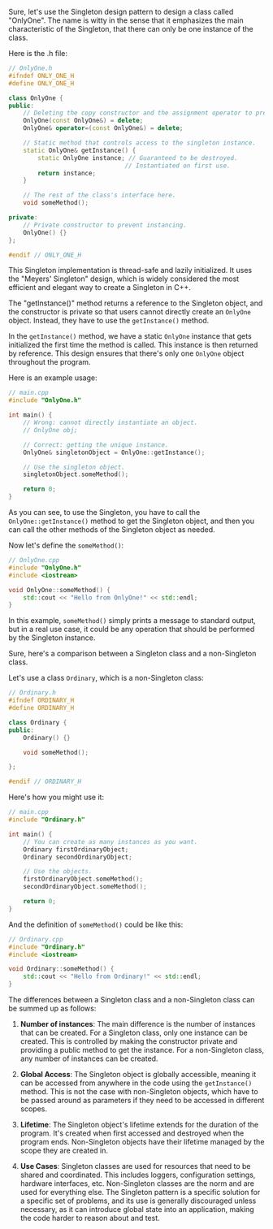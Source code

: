 Sure, let's use the Singleton design pattern to design a class called "OnlyOne". The name is witty in the sense that it emphasizes the main characteristic of the Singleton, that there can only be one instance of the class.

Here is the .h file:

```cpp
// OnlyOne.h
#ifndef ONLY_ONE_H
#define ONLY_ONE_H

class OnlyOne {
public:
    // Deleting the copy constructor and the assignment operator to prevent copies.
    OnlyOne(const OnlyOne&) = delete;
    OnlyOne& operator=(const OnlyOne&) = delete;

    // Static method that controls access to the singleton instance.
    static OnlyOne& getInstance() {
        static OnlyOne instance; // Guaranteed to be destroyed.
                                // Instantiated on first use.
        return instance;
    }

    // The rest of the class's interface here.
    void someMethod();

private:
    // Private constructor to prevent instancing.
    OnlyOne() {}
};

#endif // ONLY_ONE_H
```

This Singleton implementation is thread-safe and lazily initialized. It uses the "Meyers' Singleton" design, which is widely considered the most efficient and elegant way to create a Singleton in C++.

The "getInstance()" method returns a reference to the Singleton object, and the constructor is private so that users cannot directly create an `OnlyOne` object. Instead, they have to use the `getInstance()` method.

In the `getInstance()` method, we have a static `OnlyOne` instance that gets initialized the first time the method is called. This instance is then returned by reference. This design ensures that there's only one `OnlyOne` object throughout the program.

Here is an example usage:

```cpp
// main.cpp
#include "OnlyOne.h"

int main() {
    // Wrong: cannot directly instantiate an object.
    // OnlyOne obj;

    // Correct: getting the unique instance.
    OnlyOne& singletonObject = OnlyOne::getInstance();

    // Use the singleton object.
    singletonObject.someMethod();

    return 0;
}
```

As you can see, to use the Singleton, you have to call the `OnlyOne::getInstance()` method to get the Singleton object, and then you can call the other methods of the Singleton object as needed.

Now let's define the `someMethod()`:

```cpp
// OnlyOne.cpp
#include "OnlyOne.h"
#include <iostream>

void OnlyOne::someMethod() {
    std::cout << "Hello from OnlyOne!" << std::endl;
}
```

In this example, `someMethod()` simply prints a message to standard output, but in a real use case, it could be any operation that should be performed by the Singleton instance.

Sure, here's a comparison between a Singleton class and a non-Singleton class.

Let's use a class `Ordinary`, which is a non-Singleton class:

```cpp
// Ordinary.h
#ifndef ORDINARY_H
#define ORDINARY_H

class Ordinary {
public:
    Ordinary() {} 

    void someMethod();

};

#endif // ORDINARY_H
```

Here's how you might use it:

```cpp
// main.cpp
#include "Ordinary.h"

int main() {
    // You can create as many instances as you want.
    Ordinary firstOrdinaryObject;
    Ordinary secondOrdinaryObject;

    // Use the objects.
    firstOrdinaryObject.someMethod();
    secondOrdinaryObject.someMethod();

    return 0;
}
```

And the definition of `someMethod()` could be like this:

```cpp
// Ordinary.cpp
#include "Ordinary.h"
#include <iostream>

void Ordinary::someMethod() {
    std::cout << "Hello from Ordinary!" << std::endl;
}
```

The differences between a Singleton class and a non-Singleton class can be summed up as follows:

1. **Number of instances**: The main difference is the number of instances that can be created. For a Singleton class, only one instance can be created. This is controlled by making the constructor private and providing a public method to get the instance. For a non-Singleton class, any number of instances can be created.

2. **Global Access**: The Singleton object is globally accessible, meaning it can be accessed from anywhere in the code using the `getInstance()` method. This is not the case with non-Singleton objects, which have to be passed around as parameters if they need to be accessed in different scopes.

3. **Lifetime**: The Singleton object's lifetime extends for the duration of the program. It's created when first accessed and destroyed when the program ends. Non-Singleton objects have their lifetime managed by the scope they are created in.

4. **Use Cases**: Singleton classes are used for resources that need to be shared and coordinated. This includes loggers, configuration settings, hardware interfaces, etc. Non-Singleton classes are the norm and are used for everything else. The Singleton pattern is a specific solution for a specific set of problems, and its use is generally discouraged unless necessary, as it can introduce global state into an application, making the code harder to reason about and test.



